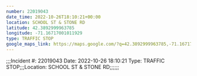 ```yaml
---
number: 22019043
date_time: 2022-10-26T18:10:21+00:00
location: SCHOOL ST & STONE RD
latitude: 42.3892999963785
longitude: -71.16717001011929
type: TRAFFIC STOP
google_maps_link: https://maps.google.com/?q=42.3892999963785,-71.16717001011929
---
```


;;;Incident #: 22019043  Date: 2022-10-26 18:10:21   Type: TRAFFIC STOP;;;Location: SCHOOL ST & STONE RD;;;;;;
